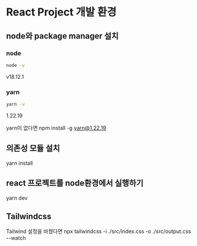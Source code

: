 # React Project 개발 환경

## node와 package manager 설치

### node

```bash
node -v
```

v18.12.1

### yarn

```bash
yarn -v
```

1.22.19

yarn이 없다면 npm install -g yarn@1.22.19

## 의존성 모듈 설치

yarn install

## react 프로젝트를 node환경에서 실행하기

yarn dev

## Tailwindcss

Tailwind 설정을 바꿨다면 npx tailwindcss -i ./src/index.css -o ./src/output.css --watch
